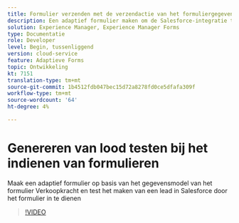 ```yaml
---
title: Formulier verzenden met de verzendactie van het formuliergegevensmodel
description: Een adaptief formulier maken om de Salesforce-integratie te testen door een Lead-object te maken bij het verzenden van het formulier
solution: Experience Manager, Experience Manager Forms
type: Documentatie
role: Developer
level: Begin, tussenliggend
version: cloud-service
feature: Adaptieve Forms
topic: Ontwikkeling
kt: 7151
translation-type: tm+mt
source-git-commit: 1b4512fdb047bec15d72a8278fd0ce5dfafa309f
workflow-type: tm+mt
source-wordcount: '64'
ht-degree: 4%

---
```



# Genereren van lood testen bij het indienen van formulieren

Maak een adaptief formulier op basis van het gegevensmodel van het formulier Verkoopkracht en test het maken van een lead in Salesforce door het formulier in te dienen

>[!VIDEO](https://video.tv.adobe.com/v/331758?quality=12&learn=on)
